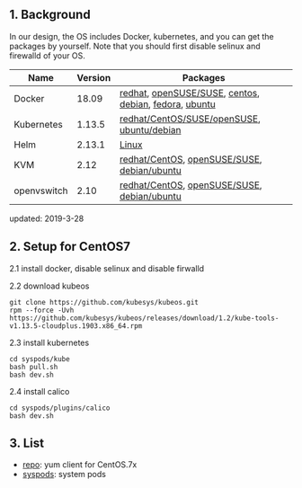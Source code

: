 ## 1. Background

In our design, the OS includes Docker, kubernetes, and you can get the packages by yourself.
Note that you should first disable selinux and firewalld of your OS.

| Name       | Version |  Packages  |   
| ------     | ------  | ------ |
| Docker     | 18.09   | [redhat](https://docs.docker.com/install/linux/docker-ee/rhel/), [openSUSE/SUSE](https://docs.docker.com/install/linux/docker-ee/suse/), [centos](https://docs.docker.com/install/linux/docker-ce/centos/), [debian](https://docs.docker.com/install/linux/docker-ce/debian/), [fedora](https://docs.docker.com/install/linux/docker-ce/fedora/), [ubuntu](https://docs.docker.com/install/linux/docker-ce/ubuntu/) |
| Kubernetes | 1.13.5  | [redhat/CentOS/SUSE/openSUSE](https://github.com/kubesys/kube-os/releases/download/1.5/kube-tools-v1.13.5-cloudplus.1903.x86_64.rpm), [ubuntu/debian](https://github.com/kubesys/kube-os/releases/download/1.1/kube-tools-v1.13.5-cloudplus.1903.amd64.deb) |
| Helm        | 2.13.1   | [Linux](https://storage.googleapis.com/kubernetes-helm/helm-v2.13.1-linux-amd64.tar.gz) |
| KVM        | 2.12   | [redhat/CentOS](https://docs.openstack.org/install-guide/environment-packages-rdo.html), [openSUSE/SUSE](https://docs.openstack.org/install-guide/environment-packages-obs.html), [debian/ubuntu](https://docs.openstack.org/install-guide/environment-packages-ubuntu.html) |
| openvswitch| 2.10   | [redhat/CentOS](http://docs.openvswitch.org/en/latest/intro/install/distributions/#red-hat), [openSUSE/SUSE](http://docs.openvswitch.org/en/latest/intro/install/distributions/#opensuse), [debian/ubuntu](http://docs.openvswitch.org/en/latest/intro/install/distributions/#debian) |

updated: 2019-3-28


## 2. Setup for CentOS7

2.1 install docker, disable selinux and disable firwalld

2.2 download kubeos

```
git clone https://github.com/kubesys/kubeos.git
rpm --force -Uvh https://github.com/kubesys/kubeos/releases/download/1.2/kube-tools-v1.13.5-cloudplus.1903.x86_64.rpm
```

2.3 install kubernetes

```
cd syspods/kube
bash pull.sh
bash dev.sh
```

2.4 install calico

```
cd syspods/plugins/calico
bash dev.sh
```
## 3. List

- [repo](repo): yum client for CentOS.7x
- [syspods](syspods): system pods 
